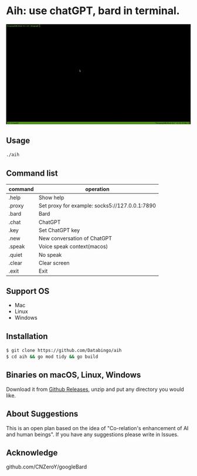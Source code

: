 # Aih: use chatGPT, bard in terminal. 

![screenshot](aih.gif)

## Usage
```bash
./aih
```
## Command list
|command   | operation|
|----------|----------|
|.help      | Show help|
|.proxy     | Set proxy for example: socks5://127.0.0.1:7890|
|.bard      | Bard|
|.chat      | ChatGPT|
|.key       | Set ChatGPT key|
|.new       | New conversation of ChatGPT|
|.speak     | Voice speak context(macos)|
|.quiet     | No speak |
|.clear     | Clear screen|
|.exit      | Exit|


## Support OS
- Mac
- Linux
- Windows

## Installation
```bash
$ git clone https://github.com/Databingo/aih
$ cd aih && go mod tidy && go build 
```
## Binaries on macOS, Linux, Windows
Download it from [Github Releases](https://github.com/Databingo/aih/releases), unzip and put any directory you would like.

## About Suggestions
This is an open plan based on the idea of "Co-relation's enhancement of AI and human beings".
If you have any suggestions please write in Issues.

## Acknowledge
github.com/CNZeroY/googleBard
